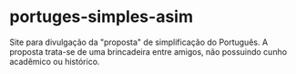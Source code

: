 # portuges-simples-asim
Site para divulgação da "proposta" de simplificação do Português.
A proposta trata-se de uma brincadeira entre amigos, não possuindo cunho acadêmico ou histórico.